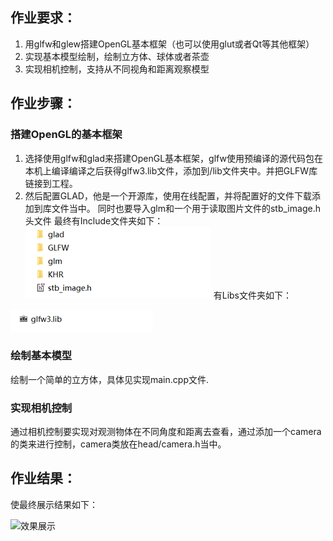## 作业要求： ##
1.	用glfw和glew搭建OpenGL基本框架（也可以使用glut或者Qt等其他框架）
2.	实现基本模型绘制，绘制立方体、球体或者茶壶
3.	实现相机控制，支持从不同视角和距离观察模型

## 作业步骤： ##
### 	搭建OpenGL的基本框架 ###
1. 选择使用glfw和glad来搭建OpenGL基本框架，glfw使用预编译的源代码包在本机上编译编译之后获得glfw3.lib文件，添加到/lib文件夹中。并把GLFW库链接到工程。
2. 然后配置GLAD，他是一个开源库，使用在线配置，并将配置好的文件下载添加到库文件当中。
同时也要导入glm和一个用于读取图片文件的stb_image.h头文件
最终有Include文件夹如下：
![Include文件夹](pic/1.png)
有Libs文件夹如下：

 ![Libs文件夹](pic/2.png)

### 绘制基本模型 ###
绘制一个简单的立方体，具体见实现main.cpp文件.
### 实现相机控制 ###
通过相机控制要实现对观测物体在不同角度和距离去查看，通过添加一个camera的类来进行控制，camera类放在head/camera.h当中。
## 作业结果： ##
使最终展示结果如下：

 ![效果展示](show.gif)


